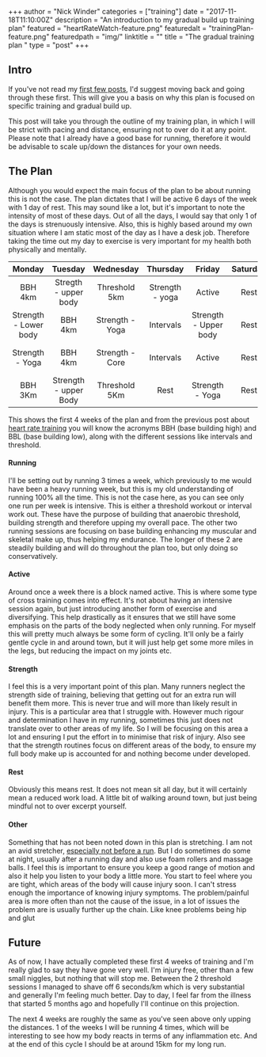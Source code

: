+++
author = "Nick Winder"
categories = ["training"]
date = "2017-11-18T11:10:00Z"
description = "An introduction to my gradual build up training plan"
featured = "heartRateWatch-feature.png"
featuredalt = "trainingPlan-feature.png"
featuredpath = "img/"
linktitle = ""
title = "The gradual training plan "
type = "post"
+++
## Intro
If you've not read my [first few posts][Introduction], I'd suggest moving back and going through these first. This will give you a basis on why this plan is focused on specific training and gradual build up. 

This post will take you through the outline of my training plan, in which I will be strict with pacing and distance, ensuring not to over do it at any point. Please note that I already have a good base for running, therefore it would be advisable to scale up/down the distances for your own needs.

## The Plan
Although you would expect the main focus of the plan to be about running this is not the case. The plan dictates that I will be active 6 days of the week with 1 day of rest.  This may sound like a lot, but it's important to note the intensity of most of these days. Out of all the days, I would say that only 1 of the days is strenuously intensive.  Also, this is highly based around my own situation where I am static most of the day as I have a desk job. Therefore taking the time out my day to exercise is very important for my health both physically and mentally.

| Monday  | Tuesday | Wednesday | Thursday | Friday | Saturday | Sunday | 
| :-----: | :-----: | :-------: | :------: | :----: | :------: | :----: |
| BBH 4km |	Stregth - upper body | Threshold 5km | Strength - yoga | Active | Rest     | BBL Run 9Km |
| Strength - Lower body | BBH 4km | Strength - Yoga | Intervals	 | Strength - Upper body | Rest     | BBL Run 10Km |
| Strength - Yoga | BBH 4km | Strength - Core | Intervals | Active | Rest | BBL Run 10Km |
| BBH 3Km | Strength - upper Body | Threshold 5Km | Rest | Strength - Yoga | Rest | BBL 11km| 

This shows the first 4 weeks of the plan and from the previous post about [heart rate training][HR Training] you will know the acronyms BBH (base building high) and BBL (base building low), along with the different sessions like intervals and threshold.  
#### Running
I'll be setting out by running 3 times a week, which previously to me would have been a heavy running week, but this is my old understanding of running 100% all the time. This is not the case here, as you can see only one run per week is intensive. This is either a threshold workout or interval work out. These have the purpose of building that anaerobic threshold, building strength and therefore upping my overall pace. 
The other two running sessions are focusing on base building enhancing my muscular and skeletal make up, thus helping my endurance.  The longer of these 2 are steadily building and will do throughout the plan too, but only doing so conservatively. 
#### Active
Around once a week there is a block named active. This is where some type of cross training comes into effect. It's not about having an intensive session again, but just introducing another form of exercise and diversifying.  This help drastically as it ensures that we still have some emphasis on the parts of the body neglected when only running. For myself this will pretty much always be some form of cycling. It'll only be a fairly gentle cycle in and around town, but it will just help get some more miles in the legs, but reducing the impact on my joints etc. 
#### Strength
I feel this is a very important point of this plan. Many runners neglect the strength side of training, believing that getting out for an extra run will benefit them more. This is never true and will more than likely result in injury. This is a particular area that I struggle with. However much rigour and determination I have in my running, sometimes this just does not translate over to other areas of my life. So I will be focusing on this area a lot and ensuring I put the effort in to minimise that risk of injury. Also see that the strength routines focus on different areas of the body, to ensure my full body make up is accounted for and nothing become under developed.
#### Rest
Obviously this means rest. It does not mean sit all day, but it will certainly mean a reduced work load. A little bit of walking around town, but just being mindful not to over excerpt yourself.
#### Other
Something that has not been noted down in this plan is stretching. I am not an avid stretcher, [especially not before a run][Stretching]. But I do sometimes do some at night, usually after a running day and also use foam rollers and massage balls. I feel this is important to ensure you keep a good range of motion and also it help you listen to your body a little more. You start to feel where you are tight, which areas of the body will cause injury soon. I can't stress enough the importance of knowing injury symptoms.  The problem/painful area is more often than not the cause of the issue, in a lot of issues the problem are is usually further up the chain. Like knee problems being hip and glut 

## Future
As of now, I have actually completed these first 4 weeks of training and I'm really glad to say they have gone very well. I'm injury free, other than a few small niggles, but nothing that will stop me. Between the 2 threshold sessions I managed to shave off 6 seconds/km which is very substantial and generally I'm feeling much better. Day to day, I feel far from the illness that started 5 months ago and hopefully I'll continue on this projection. 

The next 4 weeks are roughly the same as you've seen above only upping the distances. 1 of the weeks I will be running 4 times, which will be interesting to see how my body reacts in terms of any inflammation etc. And at the end of this cycle I should be at  around 15km for my long run.

[Stretching]: https://www.theguardian.com/lifeandstyle/the-running-blog/2013/oct/10/should-you-stretch-before-running
[HR Training]: /content/blog/hrTraining.md
[Introduction]: /content/blog/intro.md
<!--stackedit_data:
eyJoaXN0b3J5IjpbMTUwMDAzMzYzOV19
-->